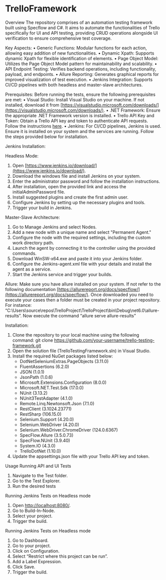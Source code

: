 # TrelloFramework

Overview
The repository comprises of an automation testing framework built using Specflow and C#. It aims to automate the functionalities of Trello specifically for UI and API testing, providing CRUD operations alongside UI verification to ensure comprehensive test coverage.

Key Aspects:
• Generic Functions: Modular functions for each action, allowing easy addition of new functionalities.
• Dynamic Xpath: Supports dynamic Xpath for flexible identification of elements.
• Page Object Model: Utilizes the Page Object Model pattern for maintainability and scalability.
• API Endpoint Testing: Verifies backend operations, including functionality, payload, and endpoints.
• Allure Reporting: Generates graphical reports for improved visualization of test execution.
• Jenkins Integration: Supports CI/CD pipelines with both headless and master-slave architectures.

Prerequisites:
Before running the tests, ensure the following prerequisites are met:
• Visual Studio: Install Visual Studio on your machine. If not installed, download it from [https://visualstudio.microsoft.com/downloads/](https://visualstudio.microsoft.com/downloads/).
• .NET Framework: Ensure the appropriate .NET Framework version is installed.
• Trello API Key and Token: Obtain a Trello API key and token to authenticate API requests. Follow the instructions [here](https://developer.atlassian.com/cloud/trello/guides/rest-api/api-introduction/).
• Jenkins: For CI/CD pipelines, Jenkins is used. Ensure it is installed on your system and the services are running. Follow the steps provided below for installation.

Jenkins Installation:

Headless Mode:
1. Open [https://www.jenkins.io/download/](https://www.jenkins.io/download/).
2. Download the windows file and install Jenkins on your system.
3. Enter the administrator password and follow the installation instructions.
4. After installation, open the provided link and access the initialAdminPassword file.
5. Install suggested plugins and create the first admin user.
6. Configure Jenkins by setting up the necessary plugins and tools.
7. Trigger your build in Jenkins.

Master-Slave Architecture:
1. Go to Manage Jenkins and select Nodes.
2. Add a new node with a unique name and select "Permanent Agent."
3. Configure the node with the required settings, including the custom work directory path.
4. Launch the agent by connecting it to the controller using the provided commands.
5. Download WinSW-x64.exe and paste it into your Jenkins folder.
6. Configure the Jenkins-agent.xml file with your details and install the agent as a service.
7. Start the Jenkins service and trigger your builds.

Allure:
Make sure you have allure installed on your system. If not refer to the following documentation [https://allurereport.org/docs/specflow/](https://allurereport.org/docs/specflow/). Once downloaded you need to execute your cases then a folder must be created in your project repository. For instance: “C:\Users\source\repos\TrelloProject\TrelloProject\bin\Debug\net6.0\allure-results”. Now execute the command “allure serve allure-results”

Installation:
1. Clone the repository to your local machine using the following command:
git clone https://github.com/your-username/trello-testing-framework.git
2. Open the solution file (TrelloTestingFramework.sln) in Visual Studio.
3. Install the required NuGet packages listed below:
   - DotNetSeleniumExtras.PageObjects (3.11.0)
   - FluentAssertions (6.2.0)
   - JSON (1.0.1)
   - JsonPath (1.0.6)
   - Microsoft.Extensions.Configuration (8.0.0)
   - Microsoft.NET.Test.Sdk (17.0.0)
   - NUnit (3.13.2)
   - NUnit3TestAdapter (4.1.0)
   - Remote.Linq.Newtonsoft.Json (7.1.0)
   - RestClient (3.1024.23771)
   - RestSharp (106.15.0)
   - Selenium.Support (4.20.0)
   - Selenium.WebDriver (4.20.0)
   - Selenium.WebDriver.ChromeDriver (124.0.6367)
   - SpecFlow.Allure (3.5.0.73)
   - SpecFlow.NUnit (3.9.40)
   - System.IO (4.3.0)
   - TrelloDotNet (1.10.0)
4. Update the appsettings.json file with your Trello API key and token.

Usage
Running API and UI Tests
1. Navigate to the Test folder.
2. Go to the Test Explorer.
3. Run the desired tests

Running Jenkins Tests on Headless mode
1. Open [http://localhost:8080/](http://localhost:8080/).
2. Go to Build-In-Node.
3. Select your project.
4. Trigger the build.

Running Jenkins Tests on Headless mode
1. Go to Dashboard.
2. Go to your project.
3. Click on Configuration.
4. Select “Restrict where this project can be run”.
5. Add a Label Expression.
6. Click Save.
7. Trigger the build.
